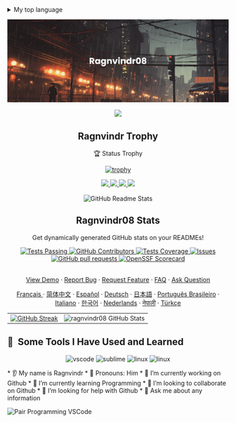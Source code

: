 <details>
<summary>My top language</summary>

| Rank | Languages |
|-----:|-----------|
|     1| Python    |
|     2| HTML/CSS/JS    |
|     3| LINUX command       |

</details>

[![MasterHead](https://raw.githubusercontent.com/ragnvindr08/ragnvindr08/main/banner.png)](https://github.com/ragnvindr08)

<p align="center">
  <img width="140" src="https://user-images.githubusercontent.com/6661165/91657958-61b4fd00-eb00-11ea-9def-dc7ef5367e34.png" />
  <h2 align="center">Ragnvindr Trophy</h2>
  <p align="center">🏆 Status Trophy</p>
</p>

<div align="center">
  
[![trophy](https://github-profile-trophy.vercel.app/?username=ragnvindr08)](https://github.com/ragnvindr08/github-profile-trophy)

</div>

<p align="center">
  <a href="https://github.com/ryo-ma/github-profile-trophy/issues">
    <img src="https://img.shields.io/github/issues/ryo-ma/github-profile-trophy"/>
  </a>
  <a href="https://github.com/ryo-ma/github-profile-trophy/network/members">
    <img src="https://img.shields.io/github/forks/ryo-ma/github-profile-trophy"/>
  </a>
  <a href="https://github.com/ryo-ma/github-profile-trophy/stargazers">
    <img src="https://img.shields.io/github/stars/ryo-ma/github-profile-trophy"/>
  </a>
    <a href="https://github.com/ryo-ma/github-profile-trophy/LICENSE">
    <img src="https://img.shields.io/github/license/ryo-ma/github-profile-trophy"/>
  </a>
</p>

<p align="center">
 <img width="100px" src="https://res.cloudinary.com/anuraghazra/image/upload/v1594908242/logo_ccswme.svg" align="center" alt="GitHub Readme Stats" />
 <h2 align="center">Ragnvindr08 Stats</h2>
 <p align="center">Get dynamically generated GitHub stats on your READMEs!</p>
</p>
  <p align="center">
    <a href="https://github.com/anuraghazra/github-readme-stats/actions">
      <img alt="Tests Passing" src="https://github.com/anuraghazra/github-readme-stats/workflows/Test/badge.svg" />
    </a>
    <a href="https://github.com/anuraghazra/github-readme-stats/graphs/contributors">
      <img alt="GitHub Contributors" src="https://img.shields.io/github/contributors/anuraghazra/github-readme-stats" />
    </a>
    <a href="https://codecov.io/gh/anuraghazra/github-readme-stats">
      <img alt="Tests Coverage" src="https://codecov.io/gh/anuraghazra/github-readme-stats/branch/master/graph/badge.svg" />
    </a>
    <a href="https://github.com/anuraghazra/github-readme-stats/issues">
      <img alt="Issues" src="https://img.shields.io/github/issues/anuraghazra/github-readme-stats?color=0088ff" />
    </a>
    <a href="https://github.com/anuraghazra/github-readme-stats/pulls">
      <img alt="GitHub pull requests" src="https://img.shields.io/github/issues-pr/anuraghazra/github-readme-stats?color=0088ff" />
    </a>
    <a href="https://securityscorecards.dev/viewer/?uri=github.com/anuraghazra/github-readme-stats">
      <img alt="OpenSSF Scorecard" src="https://api.securityscorecards.dev/projects/github.com/anuraghazra/github-readme-stats/badge" />
    </a>
    <br />
    <br />
  </p>

  <p align="center">
    <a href="#all-demos">View Demo</a>
    ·
    <a href="https://github.com/anuraghazra/github-readme-stats/issues/new?assignees=&labels=bug&projects=&template=bug_report.yml">Report Bug</a>
    ·
    <a href="https://github.com/anuraghazra/github-readme-stats/issues/new?assignees=&labels=enhancement&projects=&template=feature_request.yml">Request Feature</a>
    ·
    <a href="https://github.com/anuraghazra/github-readme-stats/discussions/1770">FAQ</a>
    ·
    <a href="https://github.com/anuraghazra/github-readme-stats/discussions/new?category=q-a">Ask Question</a>
  </p>
  <p align="center">
    <a href="/docs/readme_fr.md">Français </a>
    ·
    <a href="/docs/readme_cn.md">简体中文</a>
    ·
    <a href="/docs/readme_es.md">Español</a>
    ·
    <a href="/docs/readme_de.md">Deutsch</a>
    ·
    <a href="/docs/readme_ja.md">日本語</a>
    ·
    <a href="/docs/readme_pt-BR.md">Português Brasileiro</a>
    ·
    <a href="/docs/readme_it.md">Italiano</a>
    ·
    <a href="/docs/readme_kr.md">한국어</a>
    ·
    <a href="/docs/readme_nl.md">Nederlands</a>
    ·
    <a href="/docs/readme_np.md">नेपाली</a>
    ·
    <a href="/docs/readme_tr.md">Türkçe</a>
  </p>
</p>

<table>
  <tr>
    <td align="center">
      <a href="https://git.io/streak-stats"><img src="http://github-readme-streak-stats.herokuapp.com?user=Ragnvindr08&theme=sunset-gradient" alt="GitHub Streak"></a>
    </td>
    <td align="center">
      <img src="https://github-readme-stats.vercel.app/api?username=ragnvindr08&theme=dark&show_icons=true" alt="ragnvindr08 GitHub Stats">
    </td>
  </tr>
</table>


  


<h2> 🚀 &nbsp;Some Tools I Have Used and Learned</h2>
<p align="center">
<img src="https://cdn.jsdelivr.net/gh/devicons/devicon/icons/vscode/vscode-original.svg" alt="vscode" width="45" height="45"/>
<img src="https://encrypted-tbn0.gstatic.com/images?q=tbn:ANd9GcSehHLLgIqfsnk-ELFD-5lB9uKs7e6s2gP6TT1XFLJo5Q&s" alt="sublime" width="45" height="45"/>
<img src="https://encrypted-tbn0.gstatic.com/images?q=tbn:ANd9GcQeeamet-ZXZ7ByLdHgkOnra9ULB0wqoHmZqeSLwYe_WQ&s" alt="linux" width="45" height="45"/>
<img src="https://images-wixmp-ed30a86b8c4ca887773594c2.wixmp.com/i/4d7c4936-0de6-419c-9f06-3910c8d84873/d3f2yju-7aaa93ec-a4c3-4ad6-bcc7-f36ff78fcfc4.png" alt="linux" width="45" height="45"/>
</p>

<p align="left">
* 👂 My name is Ragnvindr
* 👩 Pronouns: Him
* 🔭 I’m currently working on Github
* 🌱 I’m currently learning Programming
* 🤝 I’m looking to collaborate on Github
* 🤔 I’m looking for help with Github
* 💬 Ask me about any information

![Pair Programming VSCode](https://che.eclipseprojects.io/assets/img/pair-programming-vscode/pair-programming-vscode.gif)

